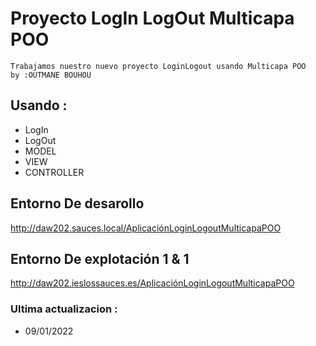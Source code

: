 # Proyecto LogIn LogOut Multicapa POO

```
Trabajamos nuestro nuevo proyecto LoginLogout usando Multicapa POO 
by :OUTMANE BOUHOU
```

## Usando :
* LogIn
* LogOut
* MODEL
* VIEW
* CONTROLLER

##  Entorno  De desarollo
 http://daw202.sauces.local/AplicaciónLoginLogoutMulticapaPOO

## Entorno  De explotación 1 & 1
 http://daw202.ieslossauces.es/AplicaciónLoginLogoutMulticapaPOO

### Ultima actualizacion :
* 09/01/2022
